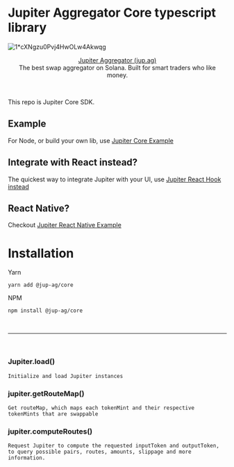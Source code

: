 # Jupiter Aggregator Core typescript library

![1*cXNgzu0Pvj4HwOLw4Akwqg](https://user-images.githubusercontent.com/34560707/145749257-e48cb199-521b-476e-9d81-f79bb45ef834.png)

<p align="center">
  <a href="https://jup.ag">Jupiter Aggregator (jup.ag)</a>
  <br/>
  The best swap aggregator on Solana.  Built for smart traders who like money.
</p>
<br/>

This repo is Jupiter Core SDK.


## Example
For Node, or build your own lib, use [Jupiter Core Example](https://github.com/mercurial-finance/jupiter-core-example)
## Integrate with React instead?
The quickest way to integrate Jupiter with your UI, use [Jupiter React Hook instead](https://www.npmjs.com/package/@jup-ag/react-hook)
## React Native?
Checkout [Jupiter React Native Example](https://github.com/mercurial-finance/jupiter-react-native)


# Installation

Yarn
```
yarn add @jup-ag/core
```

NPM
```
npm install @jup-ag/core
```


<br/>
<hr/>
<br/>

### Jupiter.load()
```
Initialize and load Jupiter instances
```

### jupiter.getRouteMap()
```
Get routeMap, which maps each tokenMint and their respective tokenMints that are swappable
```

### jupiter.computeRoutes()
```
Request Jupiter to compute the requested inputToken and outputToken, to query possible pairs, routes, amounts, slippage and more information.
```
